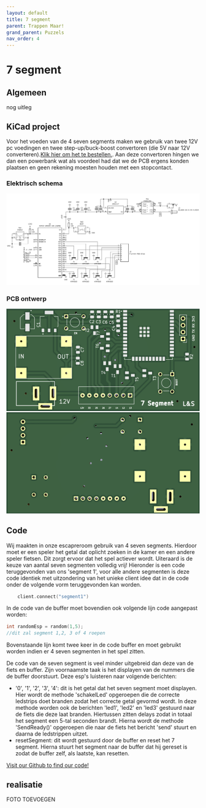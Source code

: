 ```yaml
---
layout: default
title: 7 segment
parent: Trappen Maar!
grand_parent: Puzzels
nav_order: 4
---
```

# 7 segment
## Algemeen
nog uitleg

## KiCad project
Voor het voeden van de 4 seven segments maken we gebruik van twee 12V pc voedingen en twee step-up/buck-boost convertoren (die 5V naar 12V converteren).[Klik hier om het te bestellen.](https://www.tinytronics.nl/shop/nl/power/spanningsconverters/buck-boost-(step-up-down)-converters/usb-verstelbare-dc-dc-converter-3w-met-spanningsmeter). Aan deze convertoren hingen we dan een powerbank wat als voordeel had dat we de PCB ergens konden plaatsen en geen rekening moesten houden met een stopcontact.
### Elektrisch schema
![](2022-05-13-21-30-33.png)
### PCB ontwerp
![](2022-05-13-21-30-54.png)
![](2022-05-13-21-31-06.png)
## Code
Wij maakten in onze escapreroom gebruik van 4 seven segments. Hierdoor moet er een speler het getal dat oplicht zoeken in de kamer en een andere speler fietsen. Dit zorgt ervoor dat het spel actiever wordt. Uiteraard is de keuze van aantal seven segmenten volledig vrij! Hieronder is een code teruggevonden van ons 'segment 1', voor alle andere segmenten is deze code identiek met uitzondering van het unieke client idee dat in de code onder de volgende vorm teruggevonden kan worden.
```c
    client.connect("segment1")
```
In de code van de buffer moet bovendien ook volgende lijn code aangepast worden:
```c
int randomEsp = random(1,5); 
//dit zal segment 1,2, 3 of 4 roepen
```
Bovenstaande lijn komt twee keer in de code buffer en moet gebruikt worden indien er 4 seven segmenten in het spel zitten. 

De code van de seven segment is veel minder uitgebreid dan deze van de fiets en buffer. Zijn voornaamste taak is het displayen van de nummers die de buffer doorstuurt. Deze esp's luisteren naar volgende berichten: 

* '0', '1', '2', '3', '4': dit is het getal dat het seven segment moet displayen. Hier wordt de methode 'schakelLed' opgeroepen die de correcte ledstrips doet branden zodat het correcte getal gevormd wordt. In deze methode worden ook de berichten 'led1', 'led2' en 'led3' gestuurd naar de fiets die deze laat branden. Hiertussen zitten delays zodat in totaal het segment een 5-tal seconden brandt. Hierna wordt de methode 'SendReady()' opgeroepen die naar de fiets het bericht 'send' stuurt en daarna de ledstrippen uitzet.
* resetSegment: dit wordt gestuurd door de buffer en reset het 7 segment. Hierna stuurt het segment naar de buffer dat hij gereset is zodat de buffer zelf, als laatste, kan resetten.



[Visit our Github to find our code!](https://github.com/PLAN-IT-B/BachelorProefTrappenMaar/tree/main/Volledige%20en%20werkende%20code/Segment1)

## realisatie
FOTO TOEVOEGEN